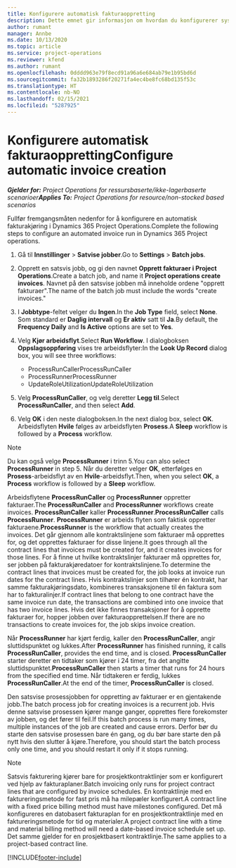```yaml
---
title: Konfigurere automatisk fakturaoppretting
description: Dette emnet gir informasjon om hvordan du konfigurerer systemet til å generere fakturaer automatisk.
author: rumant
manager: Annbe
ms.date: 10/13/2020
ms.topic: article
ms.service: project-operations
ms.reviewer: kfend
ms.author: rumant
ms.openlocfilehash: 0dddd963e79f8ecd91a96a6e684ab79e1b95bd6d
ms.sourcegitcommit: fa32b1893286f20271fa4ec4be8fc68bd135f53c
ms.translationtype: HT
ms.contentlocale: nb-NO
ms.lasthandoff: 02/15/2021
ms.locfileid: "5287925"
---
```

# <a name="configure-automatic-invoice-creation"></a><span data-ttu-id="82d70-103">Konfigurere automatisk fakturaoppretting</span><span class="sxs-lookup"><span data-stu-id="82d70-103">Configure automatic invoice creation</span></span>

<span data-ttu-id="82d70-104">_**Gjelder for:** Project Operations for ressursbaserte/ikke-lagerbaserte scenarioer_</span><span class="sxs-lookup"><span data-stu-id="82d70-104">_**Applies To:** Project Operations for resource/non-stocked based scenarios_</span></span>


<span data-ttu-id="82d70-105">Fullfør fremgangsmåten nedenfor for å konfigurere en automatisk fakturakjøring i Dynamics 365 Project Operations.</span><span class="sxs-lookup"><span data-stu-id="82d70-105">Complete the following steps to configure an automated invoice run in Dynamics 365 Project operations.</span></span>

1. <span data-ttu-id="82d70-106">Gå til **Innstillinger** > **Satvise jobber**.</span><span class="sxs-lookup"><span data-stu-id="82d70-106">Go to **Settings** > **Batch jobs**.</span></span>
2. <span data-ttu-id="82d70-107">Opprett en satsvis jobb, og gi den navnet **Opprett fakturaer i Project Operations**.</span><span class="sxs-lookup"><span data-stu-id="82d70-107">Create a batch job, and name it **Project operations create invoices**.</span></span> <span data-ttu-id="82d70-108">Navnet på den satsvise jobben må inneholde ordene "opprett fakturaer".</span><span class="sxs-lookup"><span data-stu-id="82d70-108">The name of the batch job must include the words "create invoices."</span></span>
3. <span data-ttu-id="82d70-109">I **Jobbtype**-feltet velger du **Ingen**.</span><span class="sxs-lookup"><span data-stu-id="82d70-109">In the **Job Type** field, select **None**.</span></span> <span data-ttu-id="82d70-110">Som standard er **Daglig intervall** og **Er aktiv** satt til **Ja**.</span><span class="sxs-lookup"><span data-stu-id="82d70-110">By default, the **Frequency Daily** and **Is Active** options are set to **Yes**.</span></span>
4. <span data-ttu-id="82d70-111">Velg **Kjør arbeidsflyt**.</span><span class="sxs-lookup"><span data-stu-id="82d70-111">Select **Run Workflow**.</span></span> <span data-ttu-id="82d70-112">I dialogboksen **Oppslagsoppføring** vises tre arbeidsflyter:</span><span class="sxs-lookup"><span data-stu-id="82d70-112">In the **Look Up Record** dialog box, you will see three workflows:</span></span>

    - <span data-ttu-id="82d70-113">ProcessRunCaller</span><span class="sxs-lookup"><span data-stu-id="82d70-113">ProcessRunCaller</span></span>
    - <span data-ttu-id="82d70-114">ProcessRunner</span><span class="sxs-lookup"><span data-stu-id="82d70-114">ProcessRunner</span></span>
    - <span data-ttu-id="82d70-115">UpdateRoleUtilization</span><span class="sxs-lookup"><span data-stu-id="82d70-115">UpdateRoleUtilization</span></span>

5. <span data-ttu-id="82d70-116">Velg **ProcessRunCaller**, og velg deretter **Legg til**.</span><span class="sxs-lookup"><span data-stu-id="82d70-116">Select **ProcessRunCaller**, and then select **Add**.</span></span>
6. <span data-ttu-id="82d70-117">Velg **OK** i den neste dialogboksen.</span><span class="sxs-lookup"><span data-stu-id="82d70-117">In the next dialog box, select **OK**.</span></span> <span data-ttu-id="82d70-118">Arbeidsflyten **Hvile** følges av arbeidsflyten **Prosess**.</span><span class="sxs-lookup"><span data-stu-id="82d70-118">A **Sleep** workflow is followed by a **Process** workflow.</span></span>

  > [!NOTE]
  > <span data-ttu-id="82d70-119">Du kan også velge **ProcessRunner** i trinn 5.</span><span class="sxs-lookup"><span data-stu-id="82d70-119">You can also select **ProcessRunner** in step 5.</span></span> <span data-ttu-id="82d70-120">Når du deretter velger **OK**, etterfølges en **Prosess**-arbeidsflyt av en **Hvile**-arbeidsflyt.</span><span class="sxs-lookup"><span data-stu-id="82d70-120">Then, when you select **OK**, a **Process** workflow is followed by a **Sleep** workflow.</span></span>

<span data-ttu-id="82d70-121">Arbeidsflytene **ProcessRunCaller** og **ProcessRunner** oppretter fakturaer.</span><span class="sxs-lookup"><span data-stu-id="82d70-121">The **ProcessRunCaller** and **ProcessRunner** workflows create invoices.</span></span> <span data-ttu-id="82d70-122">**ProcessRunCaller** kaller **ProcessRunner**.</span><span class="sxs-lookup"><span data-stu-id="82d70-122">**ProcessRunCaller** calls **ProcessRunner**.</span></span> <span data-ttu-id="82d70-123">**ProcessRunner** er arbeids flyten som faktisk oppretter fakturaene.</span><span class="sxs-lookup"><span data-stu-id="82d70-123">**ProcessRunner** is the workflow that actually creates the invoices.</span></span> <span data-ttu-id="82d70-124">Det går gjennom alle kontraktslinjene som fakturaer må opprettes for, og det opprettes fakturaer for disse linjene.</span><span class="sxs-lookup"><span data-stu-id="82d70-124">It goes through all the contract lines that invoices must be created for, and it creates invoices for those lines.</span></span> <span data-ttu-id="82d70-125">For å finne ut hvilke kontraktslinjer fakturaer må opprettes for, ser jobben på fakturakjøredatoer for kontraktslinjene.</span><span class="sxs-lookup"><span data-stu-id="82d70-125">To determine the contract lines that invoices must be created for, the job looks at invoice run dates for the contract lines.</span></span> <span data-ttu-id="82d70-126">Hvis kontraktslinjer som tilhører én kontrakt, har samme fakturakjøringsdato, kombineres transaksjonene til én faktura som har to fakturalinjer.</span><span class="sxs-lookup"><span data-stu-id="82d70-126">If contract lines that belong to one contract have the same invoice run date, the transactions are combined into one invoice that has two invoice lines.</span></span> <span data-ttu-id="82d70-127">Hvis det ikke finnes transaksjoner for å opprette fakturaer for, hopper jobben over fakturaopprettelsen.</span><span class="sxs-lookup"><span data-stu-id="82d70-127">If there are no transactions to create invoices for, the job skips invoice creation.</span></span>

<span data-ttu-id="82d70-128">Når **ProcessRunner** har kjørt ferdig, kaller den **ProcessRunCaller**, angir sluttidspunktet og lukkes.</span><span class="sxs-lookup"><span data-stu-id="82d70-128">After **ProcessRunner** has finished running, it calls **ProcessRunCaller**, provides the end time, and is closed.</span></span> <span data-ttu-id="82d70-129">**ProcessRunCaller** starter deretter en tidtaker som kjører i 24 timer, fra det angitte sluttidspunktet.</span><span class="sxs-lookup"><span data-stu-id="82d70-129">**ProcessRunCaller** then starts a timer that runs for 24 hours from the specified end time.</span></span> <span data-ttu-id="82d70-130">Når tidtakeren er ferdig, lukkes **ProcessRunCaller**.</span><span class="sxs-lookup"><span data-stu-id="82d70-130">At the end of the timer, **ProcessRunCaller** is closed.</span></span>

<span data-ttu-id="82d70-131">Den satsvise prosessjobben for oppretting av fakturaer er en gjentakende jobb.</span><span class="sxs-lookup"><span data-stu-id="82d70-131">The batch process job for creating invoices is a recurrent job.</span></span> <span data-ttu-id="82d70-132">Hvis denne satsvise prosessen kjører mange ganger, opprettes flere forekomster av jobben, og det fører til feil.</span><span class="sxs-lookup"><span data-stu-id="82d70-132">If this batch process is run many times, multiple instances of the job are created and cause errors.</span></span> <span data-ttu-id="82d70-133">Derfor bør du starte den satsvise prosessen bare én gang, og du bør bare starte den på nytt hvis den slutter å kjøre.</span><span class="sxs-lookup"><span data-stu-id="82d70-133">Therefore, you should start the batch process only one time, and you should restart it only if it stops running.</span></span>

> [!NOTE]
> <span data-ttu-id="82d70-134">Satsvis fakturering kjører bare for prosjektkontraktlinjer som er konfigurert ved hjelp av fakturaplaner.</span><span class="sxs-lookup"><span data-stu-id="82d70-134">Batch invoicing only runs for project contract lines that are configured by invoice schedules.</span></span> <span data-ttu-id="82d70-135">En kontraktlinje med en faktureringsmetode for fast pris må ha milepæler konfigurert.</span><span class="sxs-lookup"><span data-stu-id="82d70-135">A contract line with a fixed price billing method must have milestones configured.</span></span> <span data-ttu-id="82d70-136">Det må konfigureres en datobasert fakturaplan for en prosjektkontraktlinje med en faktureringsmetode for tid og materialer.</span><span class="sxs-lookup"><span data-stu-id="82d70-136">A project contract line with a time and material billing method will need a date-based invoice schedule set up.</span></span> <span data-ttu-id="82d70-137">Det samme gjelder for en prosjektbasert kontraktlinje.</span><span class="sxs-lookup"><span data-stu-id="82d70-137">The same applies to a project-based contract line.</span></span>     


[!INCLUDE[footer-include](../includes/footer-banner.md)]